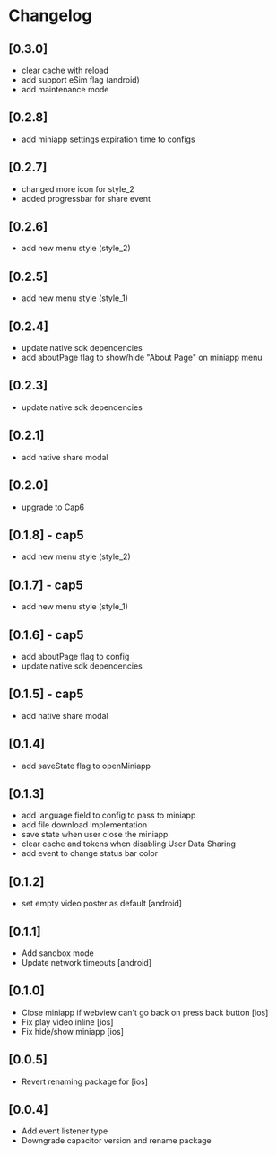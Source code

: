 # Changelog
## [0.3.0]

- clear cache with reload
- add support eSim flag (android)
- add maintenance mode

## [0.2.8]

- add miniapp settings expiration time to configs

## [0.2.7]

- changed more icon for style_2
- added progressbar for share event

## [0.2.6]

- add new menu style (style_2)

## [0.2.5]

- add new menu style (style_1)

## [0.2.4]

- update native sdk dependencies
- add aboutPage flag to show/hide "About Page" on miniapp menu

## [0.2.3]

- update native sdk dependencies

## [0.2.1]

- add native share modal

## [0.2.0]

- upgrade to Cap6

## [0.1.8] - cap5

- add new menu style (style_2)

## [0.1.7] - cap5

- add new menu style (style_1)

## [0.1.6] - cap5

- add aboutPage flag to config
- update native sdk dependencies

## [0.1.5] - cap5

- add native share modal

## [0.1.4]

- add saveState flag to openMiniapp

## [0.1.3]

- add language field to config to pass to miniapp
- add file download implementation
- save state when user close the miniapp
- clear cache and tokens when disabling User Data Sharing
- add event to change status bar color

## [0.1.2]

- set empty video poster as default [android]

## [0.1.1]

- Add sandbox mode
- Update network timeouts [android]

## [0.1.0]

- Close miniapp if webview can't go back on press back button [ios]
- Fix play video inline [ios]
- Fix hide/show miniapp [ios]

## [0.0.5]

- Revert renaming package for [ios]

## [0.0.4]

- Add event listener type
- Downgrade capacitor version and rename package
